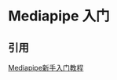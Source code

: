 
# Mediapipe 入门


## 引用
[Mediapipe新手入门教程](https://medium.com/deelvin-machine-learning/how-to-build-mediapipe-on-ios-f5e4cabf47f5)